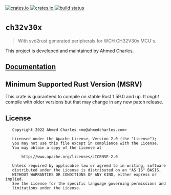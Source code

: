 [![crates.io](https://img.shields.io/crates/d/ch32v30x.svg)
](https://crates.io/crates/ch32v30x)
[![crates.io](https://img.shields.io/crates/v/ch32v30x.svg)
](https://crates.io/crates/ch32v30x)
[![build status](https://gitlab.com/ahmedcharles/gedcom-core/badges/main/pipeline.svg)
](https://gitlab.com/ahmedcharles/gedcom-core/commits/main)

# `ch32v30x`

> With svd2rust generated peripherals for WCH CH32V30x MCU's.

This project is developed and maintained by Ahmed Charles.

## [Documentation](https://docs.rs/crate/ch32v30x)

## Minimum Supported Rust Version (MSRV)

This crate is guaranteed to compile on stable Rust 1.59.0 and up. It *might*
compile with older versions but that may change in any new patch release.

## License

```
   Copyright 2022 Ahmed Charles <me@ahmedcharles.com>

   Licensed under the Apache License, Version 2.0 (the "License");
   you may not use this file except in compliance with the License.
   You may obtain a copy of the License at

       http://www.apache.org/licenses/LICENSE-2.0

   Unless required by applicable law or agreed to in writing, software
   distributed under the License is distributed on an "AS IS" BASIS,
   WITHOUT WARRANTIES OR CONDITIONS OF ANY KIND, either express or implied.
   See the License for the specific language governing permissions and
   limitations under the License.
```
